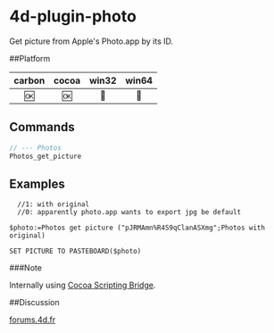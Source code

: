 # 4d-plugin-photo
Get picture from Apple's Photo.app by its ID.

##Platform

| carbon | cocoa | win32 | win64 |
|:------:|:-----:|:---------:|:---------:|
|🆗|🆗|🚫|🚫|

Commands
---

```c
// --- Photos
Photos_get_picture
```

Examples
---
```
  //1: with original 
  //0: apparently photo.app wants to export jpg be default 

$photo:=Photos get picture ("pJRMAmn%R4S9qClanASXmg";Photos with original)

SET PICTURE TO PASTEBOARD($photo)
```

###Note

Internally using [Cocoa Scripting Bridge](https://developer.apple.com/library/mac/documentation/Cocoa/Conceptual/ScriptingBridgeConcepts/Introduction/Introduction.html).

##Discussion

[forums.4d.fr](http://forums.4d.fr/Post//17035664/1/)
